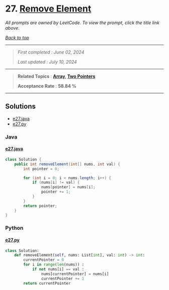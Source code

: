 # 27. [Remove Element](<https://leetcode.com/problems/remove-element>)

*All prompts are owned by LeetCode. To view the prompt, click the title link above.*

*[Back to top](<../README.md>)*

------

> *First completed : June 02, 2024*
>
> *Last updated : July 10, 2024*

------

> **Related Topics** : **[Array](<by_topic/Array.md>), [Two Pointers](<by_topic/Two Pointers.md>)**
>
> **Acceptance Rate** : **58.84 %**

------

## Solutions

- [e27.java](<../my-submissions/e27.java>)
- [e27.py](<../my-submissions/e27.py>)
### Java
#### [e27.java](<../my-submissions/e27.java>)
```Java
class Solution {
    public int removeElement(int[] nums, int val) {
        int pointer = 0;

        for (int i = 0; i < nums.length; i++) {
            if (nums[i] != val) {
                nums[pointer] = nums[i];
                pointer += 1;
            }
        }
        return pointer;
    }
}
```

### Python
#### [e27.py](<../my-submissions/e27.py>)
```Python
class Solution:
    def removeElement(self, nums: List[int], val: int) -> int:
        currentPointer = 0
        for i in range(len(nums)) :
            if not nums[i] == val :
                nums[currentPointer] = nums[i]
                currentPointer += 1
        return currentPointer
```


